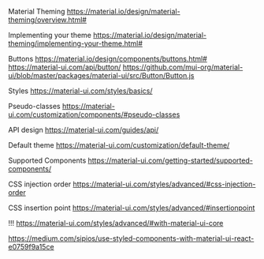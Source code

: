 Material Theming
https://material.io/design/material-theming/overview.html#

Implementing your theme
https://material.io/design/material-theming/implementing-your-theme.html#

Buttons
https://material.io/design/components/buttons.html#
https://material-ui.com/api/button/
https://github.com/mui-org/material-ui/blob/master/packages/material-ui/src/Button/Button.js

Styles
https://material-ui.com/styles/basics/

Pseudo-classes
https://material-ui.com/customization/components/#pseudo-classes

API design
https://material-ui.com/guides/api/

Default theme
https://material-ui.com/customization/default-theme/

Supported Components
https://material-ui.com/getting-started/supported-components/

CSS injection order
https://material-ui.com/styles/advanced/#css-injection-order

CSS insertion point
https://material-ui.com/styles/advanced/#insertionpoint

!!!
https://material-ui.com/styles/advanced/#with-material-ui-core

https://medium.com/sipios/use-styled-components-with-material-ui-react-e0759f9a15ce
